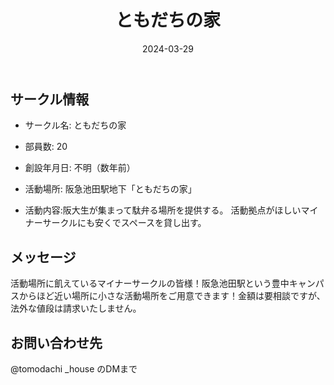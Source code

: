 ﻿---
title: 'ともだちの家'
excerpt: ''
date: '2024-03-29'
iconImage: '/assets/default/icon.png'
coverImage: '/assets/default/cover.jpg'
ogImage:
  url: '/assets/default/cover.jpg'
tags:
  - 'サークル'
---

## サークル情報
- サークル名: ともだちの家
- 部員数: 20
- 創設年月日: 不明（数年前）
- 活動場所: 阪急池田駅地下「ともだちの家」

- 活動内容:阪大生が集まって駄弁る場所を提供する。
  活動拠点がほしいマイナーサークルにも安くでスペースを貸し出す。

## メッセージ
活動場所に飢えているマイナーサークルの皆様！阪急池田駅という豊中キャンパスからほど近い場所に小さな活動場所をご用意できます！金額は要相談ですが、法外な値段は請求いたしません。

## お問い合わせ先
@tomodachi _house  のDMまで

